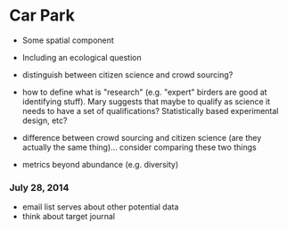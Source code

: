 # Car Park

- Some spatial component
- Including an ecological question
- distinguish between citizen science and crowd sourcing?

- how to define what is "research" (e.g. "expert" birders are good at identifying stuff). Mary suggests that maybe to qualify as science it needs to have a set of qualifications? Statistically based experimental design, etc?

- difference between crowd sourcing and citizen science (are they actually the same thing)... consider comparing these two things

- metrics beyond abundance (e.g. diversity)

### July 28, 2014
- email list serves about other potential data
- think about target journal
